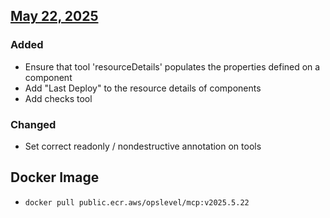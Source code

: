 ## [May 22, 2025](https://github.com/opslevel/opslevel-mcp/compare/v2025.4.24...v2025.5.22)
### Added
- Ensure that tool 'resourceDetails' populates the properties defined on a component
- Add "Last Deploy" to the resource details of components
- Add checks tool
### Changed
- Set correct readonly / nondestructive annotation on tools
## Docker Image

  - `docker pull public.ecr.aws/opslevel/mcp:v2025.5.22`

